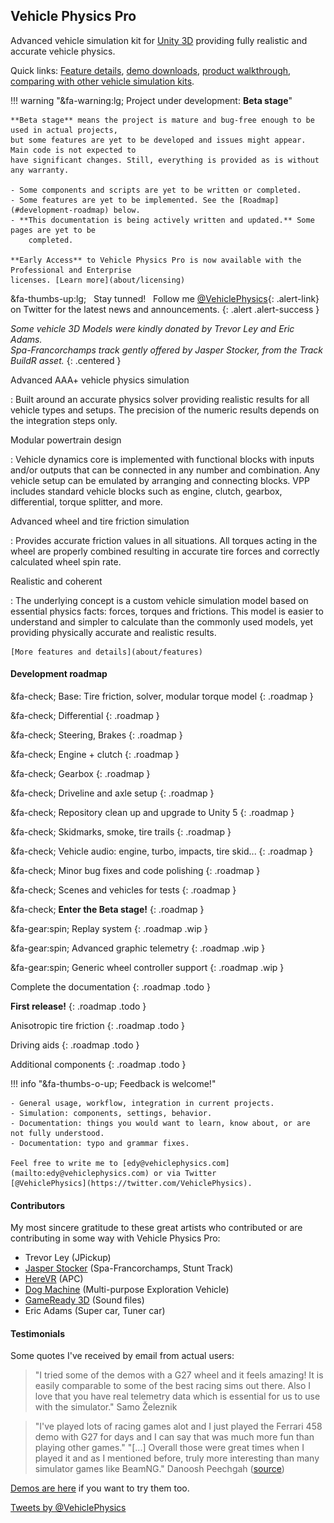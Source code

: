 
## Vehicle Physics Pro

Advanced vehicle simulation kit for [Unity 3D](http://unity3d.com) providing fully realistic and
accurate vehicle physics.

Quick links: [Feature details](/about/features), [demo downloads](/about/demos), [product walkthrough](/user-guide/getting-started),
[comparing with other vehicle simulation kits](/about/comparison).

!!! warning "&fa-warning:lg; Project under development: **Beta stage**"

	**Beta stage** means the project is mature and bug-free enough to be used in actual projects,
	but some features are yet to be developed and issues might appear. Main code is not expected to
	have significant changes. Still, everything is provided as is without any warranty.

	- Some components and scripts are yet to be written or completed.
	- Some features are yet to be implemented. See the [Roadmap](#development-roadmap) below.
	- **This documentation is being actively written and updated.** Some pages are yet to be
		completed.

	**Early Access** to Vehicle Physics Pro is now available with the Professional and Enterprise
	licenses. [Learn more](about/licensing)

&fa-thumbs-up:lg; &nbsp; Stay tunned! &nbsp; Follow me [@VehiclePhysics](https://twitter.com/VehiclePhysics){: .alert-link}
on Twitter for the latest news and announcements.
{: .alert .alert-success }

<div class="imagegallery" sm="2" md="3" lg="4" style="display:none">
	<img class="clickview" src="img/gallery/vpp-ferrari.jpg"  alt="Ferrari 458 Italia">
	<img class="clickview" src="img/gallery/vpp-lancer.jpg" alt="Sports Sedan - 3D model by Eric Adams">
	<img class="clickview" src="img/gallery/vpp-huracan.jpg" alt="Sports Supercar - 3D model by Eric Adams">
	<img class="clickview" src="img/gallery/vpp-jpickup.jpg" alt="Japanese Pickup Truck - 3D model by Trevor Ley">

	<img class="clickview" src="img/gallery/vpp-ferrari-burnout.jpg" alt="Ferrari 458 doing some donuts and burnouts">
	<img class="clickview" src="img/gallery/vpp-ferrari-spa.jpg" alt="Ferrari 458 at 195 kph / 120 mph before riding Eau Rouge at Spa-Francorchamps">
	<img class="clickview" src="img/gallery/vpp-truck-trailer-setup.jpg" alt="Setting up a Mercedes-Benz Actros to attach to its trailer">
	<img class="clickview" src="img/gallery/vpp-truck-trailer-offroad.jpg" alt="Extreme offroad test for the Mercedes-Benz Actros + trailer">

	<img class="clickview" src="img/gallery/vpp-loop.jpg" alt="Riding a loop with the Ferrari 458">
	<img class="clickview" src="img/gallery/vpp-ferrari-monza.jpg" alt="Ferrari 458 taking the Variante del Rettifilo at Monza">
	<img class="clickview" src="img/gallery/vpp-alpha-sandbox.jpg" alt="Early sandbox test with Vehicle Physics Pro">
	<img class="clickview" src="img/gallery/vpp-apc-setup.jpg" alt="Extreme driveline setup: 8-wheel drive, seven differentials, three differential setups">
</div>

_Some vehicle 3D Models were kindly donated by Trevor Ley and Eric Adams.<br>
Spa-Francorchamps track gently offered by Jasper Stocker, from the Track BuildR asset._
{: .centered }

Advanced AAA+ vehicle physics simulation

:	Built around an accurate physics solver providing realistic results for all vehicle types and
	setups. The precision of the numeric results depends on the integration steps only.

Modular powertrain design

:	Vehicle dynamics core is implemented with functional blocks with inputs and/or outputs that can
	be connected in any number and combination. Any vehicle setup can be emulated by arranging and
	connecting blocks. VPP includes standard vehicle blocks such as engine, clutch, gearbox,
	differential, torque splitter, and more.

Advanced wheel and tire friction simulation

:	Provides accurate friction values in all situations. All torques acting in the wheel are
	properly combined resulting in accurate tire forces and correctly calculated wheel spin rate.

Realistic and coherent

: 	The underlying concept is a custom vehicle simulation model based on essential physics facts:
	forces, torques and frictions. This model is easier to understand and simpler to calculate than
	the commonly used models, yet providing physically accurate and realistic results.

	[More features and details](about/features)

#### Development roadmap

&fa-check; Base: Tire friction, solver, modular torque model
{: .roadmap }

&fa-check; Differential
{: .roadmap }

&fa-check; Steering, Brakes
{: .roadmap }

&fa-check; Engine + clutch
{: .roadmap }

&fa-check; Gearbox
{: .roadmap }

&fa-check; Driveline and axle setup
{: .roadmap }

&fa-check; Repository clean up and upgrade to Unity 5
{: .roadmap }

&fa-check; Skidmarks, smoke, tire trails
{: .roadmap }

&fa-check; Vehicle audio: engine, turbo, impacts, tire skid...
{: .roadmap }

&fa-check; Minor bug fixes and code polishing
{: .roadmap }

&fa-check; Scenes and vehicles for tests
{: .roadmap }

&fa-check; **Enter the Beta stage!**
{: .roadmap }

&fa-gear:spin; Replay system
{: .roadmap .wip }

&fa-gear:spin; Advanced graphic telemetry
{: .roadmap .wip }

&fa-gear:spin; Generic wheel controller support
{: .roadmap .wip }

Complete the documentation
{: .roadmap .todo }

**First release!**
{: .roadmap .todo }

Anisotropic tire friction
{: .roadmap .todo }

Driving aids
{: .roadmap .todo }

Additional components
{: .roadmap .todo }


!!! info "&fa-thumbs-o-up; Feedback is welcome!"

	- General usage, workflow, integration in current projects.
	- Simulation: components, settings, behavior.
	- Documentation: things you would want to learn, know about, or are not fully understood.
	- Documentation: typo and grammar fixes.

	Feel free to write me to [edy@vehiclephysics.com](mailto:edy@vehiclephysics.com) or via Twitter
	[@VehiclePhysics](https://twitter.com/VehiclePhysics).


#### Contributors

My most sincere gratitude to these great artists who contributed or are contributing in some way
with Vehicle Physics Pro:

- Trevor Ley (JPickup)
- [Jasper Stocker](https://www.assetstore.unity3d.com/en/#!/search/page=1/sortby=popularity/query=publisher:412) (Spa-Francorchamps, Stunt Track)
- [HereVR](https://www.assetstore.unity3d.com/en/#!/search/page=1/sortby=popularity/query=publisher:8060) (APC)
- [Dog Machine](https://www.assetstore.unity3d.com/en/#!/search/page=1/sortby=popularity/query=publisher:2914) (Multi-purpose Exploration Vehicle)
- [GameReady 3D](https://www.assetstore.unity3d.com/en/#!/search/page=1/sortby=popularity/query=publisher:1634) (Sound files)
- Eric Adams (Super car, Tuner car)

#### Testimonials

Some quotes I've received by email from actual users:

> "I tried some of the demos with a G27 wheel and it feels amazing! It is easily comparable to some of the best racing sims out there. Also I love that you have real telemetry data which is essential for us to use with the simulator."
> Samo Železnik

> "I've played lots of racing games alot and I just played the Ferrari 458 demo with G27 for days and I can say that was much more fun than playing other games."
> "[...] Overall those were great times when I played it and as I mentioned before, truly more interesting than many simulator games like BeamNG."
> Danoosh Peechgah ([source](http://forum.unity3d.com/threads/vehicle-physics-pro-beta-feedback-welcome.381241/#post-2574368))

[Demos are here](about/demos) if you want to try them too.

<a class="twitter-timeline" href="https://twitter.com/VehiclePhysics" data-widget-id="687956324773179396">Tweets by @VehiclePhysics</a>
<script>!function(d,s,id){var js,fjs=d.getElementsByTagName(s)[0],p=/^http:/.test(d.location)?'http':'https';if(!d.getElementById(id)){js=d.createElement(s);js.id=id;js.src=p+"://platform.twitter.com/widgets.js";fjs.parentNode.insertBefore(js,fjs);}}(document,"script","twitter-wjs");</script>



<!--

#### Customers

Kerbal Space Program
The Children's Hospital of Philadelphia (http://www.diagnosticdriving.com)
Simumak


#### About me

> I started creating this kit because I wanted to simulate vehicles since I was a kid playing with my
> Commodore 64. When I discovered Unity 3D that's what I wanted to do since the first day. But I
> didn't find any existing component, kit or document for simulating a vehicle correctly. There were
> all buggy components, too simple approaches, or too complex algorithms/methods/papers either
> covering isolated cases, or mixing simulation and automotive industry. I had the feeling (name it
> intuition) that a better way of simulating vehicles _correctly_ should exist. So I spent several
> years researching and experimenting with a lot of ideas until I finally nailed it. This is Vehicle
> Physics Pro today: the simplest and most coherent approach for simulating a vehicle while actually
> accounting for all major behaviours and side effects in a physically correct and accurate way.
>
> I hope you have as much fun using VPP or playing VPP-based games as I'm having developing it :)
>
> [Angel Garcia Voces "Edy"](http://www.edy.es) (Oviedo, Spain)

-->